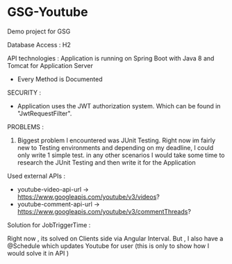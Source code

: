 # GSG-Youtube
Demo project for GSG 


Database Access : H2


API technologies : Application is running on Spring Boot with Java 8 and Tomcat for Application Server

 * Every Method is Documented

SECURITY :
* Application uses the JWT authorization system. Which can be found in "JwtRequestFilter". 

PROBLEMS : 

1) Biggest problem I encountered was JUnit Testing. Right now im fairly new to Testing environments and depending on my deadline, I could only write 1 simple test. 
in any other scenarios I would take some time to research the JUnit Testing and then write it for the Application


Used external APIs :
 * youtube-video-api-url -> https://www.googleapis.com/youtube/v3/videos?
 * youtube-comment-api-url -> https://www.googleapis.com/youtube/v3/commentThreads?

Solution for JobTriggerTime : 

Right now , its solved on Clients side via Angular Interval. But , I also have a @Schedule which updates Youtube for user (this is only to show how I would solve it in API )
